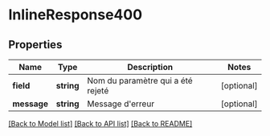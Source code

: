 # InlineResponse400

## Properties
Name | Type | Description | Notes
------------ | ------------- | ------------- | -------------
**field** | **string** | Nom du paramètre qui a été rejeté | [optional] 
**message** | **string** | Message d&#x27;erreur | [optional] 

[[Back to Model list]](../../README.md#documentation-for-models) [[Back to API list]](../../README.md#documentation-for-api-endpoints) [[Back to README]](../../README.md)

